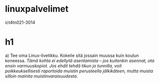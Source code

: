 # linuxpalvelimet
ict4tn021-3014

# h1

a) Tee oma Linux-livetikku. Kokeile sitä jossain muussa kuin koulun koneessa. _Tämä kohta ei edellytä asentamista – jos kuitenkin asennat, ota ensin varmuuskopiot. Jos ehdit tehdä tikun jo tunnilla, voit poikkeuksellisesti raportoida muistin perusteella jälkikäteen, mutta muista silloin mainita muistinvaraisuudesta._
